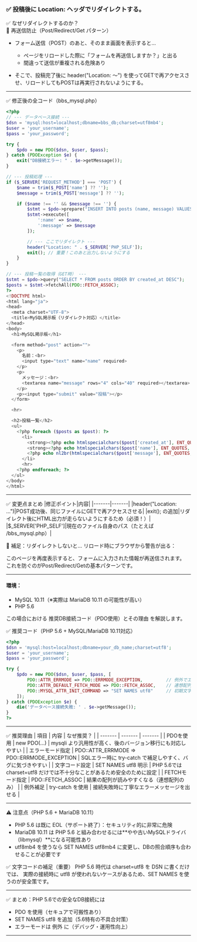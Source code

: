 ### ✅ 投稿後に Location: ヘッダでリダイレクトする。

✅ なぜリダイレクトするのか？<br>
🔁 再送信防止（Post/Redirect/Get パターン）<br>
- フォーム送信（POST）のあと、そのまま画面を表示すると…

  - ページをリロードした際に「フォームを再送信しますか？」と出る
  - 間違って送信が重複される危険あり
- そこで、投稿完了後に header("Location: ～") を使ってGETで再アクセスさせ、リロードしてもPOSTは再実行されないようにする。

---

✅ 修正後の全コード（bbs_mysql.php）
```php
<?php
// --- データベース接続 ---
$dsn = 'mysql:host=localhost;dbname=bbs_db;charset=utf8mb4';
$user = 'your_username';
$pass = 'your_password';

try {
    $pdo = new PDO($dsn, $user, $pass);
} catch (PDOException $e) {
    exit("DB接続エラー: " . $e->getMessage());
}

// --- 投稿処理 ---
if ($_SERVER['REQUEST_METHOD'] === 'POST') {
    $name = trim($_POST['name'] ?? '');
    $message = trim($_POST['message'] ?? '');

    if ($name !== '' && $message !== '') {
        $stmt = $pdo->prepare("INSERT INTO posts (name, message) VALUES (:name, :message)");
        $stmt->execute([
            ':name' => $name,
            ':message' => $message
        ]);

        // --- ここでリダイレクト ---
        header("Location: " . $_SERVER['PHP_SELF']);
        exit(); // 重要！このあと出力しないようにする
    }
}

// --- 投稿一覧の取得（GET時） ---
$stmt = $pdo->query("SELECT * FROM posts ORDER BY created_at DESC");
$posts = $stmt->fetchAll(PDO::FETCH_ASSOC);
?>
<!DOCTYPE html>
<html lang="ja">
<head>
  <meta charset="UTF-8">
  <title>MySQL掲示板（リダイレクト対応）</title>
</head>
<body>
  <h1>MySQL掲示板</h1>

  <form method="post" action="">
    <p>
      名前：<br>
      <input type="text" name="name" required>
    </p>
    <p>
      メッセージ：<br>
      <textarea name="message" rows="4" cols="40" required></textarea>
    </p>
    <p><input type="submit" value="投稿"></p>
  </form>

  <hr>

  <h2>投稿一覧</h2>
  <ul>
    <?php foreach ($posts as $post): ?>
      <li>
        <strong><?php echo htmlspecialchars($post['created_at'], ENT_QUOTES, 'UTF-8'); ?></strong><br>
        <strong><?php echo htmlspecialchars($post['name'], ENT_QUOTES, 'UTF-8'); ?>：</strong>
        <?php echo nl2br(htmlspecialchars($post['message'], ENT_QUOTES, 'UTF-8')); ?>
      </li>
      <hr>
    <?php endforeach; ?>
  </ul>
</body>
</html>
```
---
✅ 変更点まとめ
|修正ポイント|内容|
|-------|-------|
|header("Location: ...")|POST成功後、同じファイルにGETで再アクセスさせる|
|exit(); の追加|リダイレクト後にHTML出力が走らないようにするため（必須！）|
|$_SERVER['PHP_SELF']|現在のファイル自身のパス（たとえば /bbs_mysql.php）|

📌 補足：リダイレクトしないと…
リロード時にブラウザから警告が出る：

このページを再度表示すると、フォームに入力された情報が再送信されます。
これを防ぐのがPost/Redirect/Getの基本パターンです。

---

#### 環境：
- MySQL 10.11（※実際は MariaDB 10.11 の可能性が高い）
- PHP 5.6

この場合における 推奨DB接続コード（PDO使用）とその理由 を解説します。

✅ 推奨コード（PHP 5.6 + MySQL/MariaDB 10.11対応）
```php
<?php
$dsn = 'mysql:host=localhost;dbname=your_db_name;charset=utf8';
$user = 'your_username';
$pass = 'your_password';

try {
    $pdo = new PDO($dsn, $user, $pass, [
        PDO::ATTR_ERRMODE => PDO::ERRMODE_EXCEPTION,         // 例外でエラー通知
        PDO::ATTR_DEFAULT_FETCH_MODE => PDO::FETCH_ASSOC,    // 連想配列で取得
        PDO::MYSQL_ATTR_INIT_COMMAND => "SET NAMES utf8"     // 初期文字コード設定（PHP 5.6向け）
    ]);
} catch (PDOException $e) {
    die('データベース接続失敗: ' . $e->getMessage());
}
?>
```

---

✅ 推奨理由
| 項目 | 内容 | なぜ推奨？ |
| ------- | ------- | ------- |
| PDOを使用 | new PDO(...) | mysqli より汎用性が高く、後のバージョン移行にも対応しやすい |
| エラーモード指定 | PDO::ATTR_ERRMODE => PDO::ERRMODE_EXCEPTION | SQLエラー時に try-catch で補足しやすく、バグに気づきやすい |
| 文字コード設定 | SET NAMES utf8 明示 | PHP 5.6では charset=utf8 だけでは不十分なことがあるため安全のために設定 |
| FETCHモード指定 | PDO::FETCH_ASSOC | 結果の配列が読みやすくなる（連想配列のみ） |
| 例外補足 | try-catch を使用 | 接続失敗時に丁寧なエラーメッセージを出せる |

---

⚠ 注意点（PHP 5.6 + MariaDB 10.11）
- PHP 5.6 は既に EOL（サポート終了）：セキュリティ的に非常に危険
- MariaDB 10.11 は PHP 5.6 と組み合わせるには**やや古いMySQLドライバ（libmysql）**になる可能性あり
- utf8mb4 を使うなら SET NAMES utf8mb4 に変更し、DBの照合順序も合わせることが必要です

✅ 文字コードの補足（重要）
PHP 5.6 時代は charset=utf8 を DSN に書くだけでは、
実際の接続時に utf8 が使われないケースがあるため、SET NAMES を使うのが安全策です。

---

✅ まとめ：PHP 5.6での安全なDB接続には
- PDO を使用（セキュアで可搬性あり）
- SET NAMES utf8 を追加（5.6特有の不具合対策）
- エラーモードは 例外 に（デバッグ・運用性向上）

---
